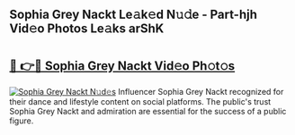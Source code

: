 ## Sophia Grey Nackt Le𝚊k𝚎d N𝚞𝚍e - Part-hjh Vid𝚎o Photos Le𝚊ks arShK

# <h2><a href="http://fbasx94.evod.top/?m=Sophia+Grey+Nackt">🔗 👉🔴 Sophia Grey Nackt Vid𝚎o Ph𝚘t𝚘s</a></h2>

[![Sophia Grey Nackt N𝚞d𝚎s](https://i.imgur.com/8V9OHl7.gif)](http://fbasx94.evod.top/?m=Sophia+Grey+Nackt)
Influencer Sophia Grey Nackt recognized for their dance and lifestyle content on social platforms. The public's trust Sophia Grey Nackt and admiration are essential for the success of a public figure. 
